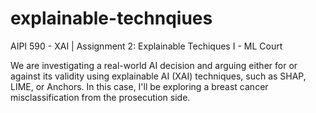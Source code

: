 # explainable-technqiues
AIPI 590 - XAI | Assignment 2: Explainable Techiques I - ML Court

We are investigating a real-world AI decision and arguing either for or against its validity using explainable AI (XAI) techniques, such as SHAP, LIME, or Anchors. In this case, I'll be exploring a breast cancer misclassification from the prosecution side. 
